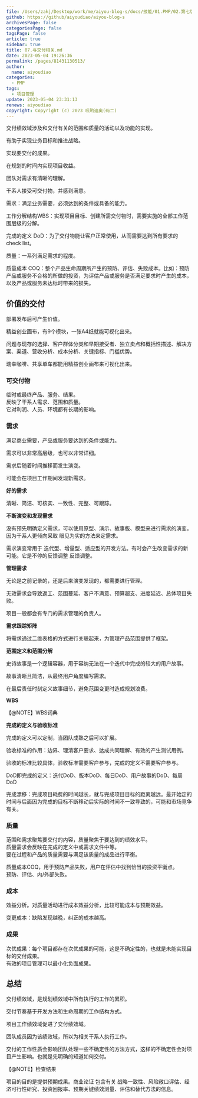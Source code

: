 ```yaml
---
file: /Users/zakj/Desktop/work/me/aiyou-blog-s/docs/技能/01.PMP/02.第七版/07.与交付相关.md
github: https://github/aiyoudiao/aiyou-blog-s
archivesPage: false
categoriesPage: false
tagsPage: false
article: true
sidebar: true
title: 07.与交付相关.md
date: 2023-05-04 19:26:36
permalink: /pages/81431130513/
author: 
  name: aiyoudiao
categories: 
  - PMP
tags: 
  - 项目管理
update: 2023-05-04 23:31:13
renews: aiyoudiao
copyright: Copyright (c) 2023 哎哟迪奥(码二)
---
```


交付绩效域涉及和交付有关的范围和质量的活动以及功能的实现。

有助于实现业务目标和推进战略。

实现要交付的成果。

在规划的时间内实现项目收益。

团队对需求有清晰的理解。

干系人接受可交付物，并感到满意。

<!-- more -->

需求：满足业务需要，必须达到的条件或具备的能力。

工作分解结构WBS：实现项目目标、创建所需交付物时，需要实施的全部工作范围层级的分解。

完成的定义 DoD：为了交付物能让客户正常使用，从而需要达到所有要求的check list。

质量：一系列满足需求的程度。

质量成本 COQ：整个产品生命周期所产生的预防、评估、失败成本。比如：预防产品或服务不合格的所做的投资，为评估产品或服务是否满足要求时产生的成本，以及产品或服务未达标时带来的损失。

## 价值的交付

部署发布后可产生价值。

精益创业画布，有9个模块，一张A4纸就能可视化出来。

问题与现存的选择、客户群体分类和早期接受者、独立卖点和概括性描述、解决方案、渠道、营收分析、成本分析、关键指标、门槛优势。

瑞幸咖啡、共享单车都能用精益创业画布来可视化出来。


### 可交付物

临时或最终产品、服务、结果。  
反映了干系人需求、范围和质量。  
它对利润、人员、环境都有长期的影响。  

### 需求

满足商业需要，产品或服务要达到的条件或能力。

需求可以非常高层级，也可以非常详细。

需求后随着时间推移而发生演变。

可能会在项目工作期间发现新需求。

**好的需求**

清晰、简洁、可核实、一致性、完整、可跟踪。

**不断演变和发现需求**

没有预先明确定义需求，可以使用原型、演示、故事版、模型来进行需求的演变。因为干系人更倾向采取 眼见为实的方法来定需求。

需求演变常用于 迭代型、增量型、适应型的开发方法。有时会产生改变需求的新可能。它是不停的反馈调整 反馈调整。

**管理需求**

无论是之前记录的，还是后来演变发现的，都需要进行管理。

无效需求会导致返工、范围蔓延、客户不满意、预算超支、进度延迟、总体项目失败。

项目一般都会有专门的需求管理的负责人。

**需求跟踪矩阵**

将需求通过二维表格的方式进行关联起来，为管理产品范围提供了框架。

**范围定义和范围分解**

史诗故事是一个逻辑容器，用于容纳无法在一个迭代中完成的较大的用户故事。

故事清晰且简洁，从最终用户角度编写需求。

在最后责任时刻定义故事细节，避免范围变更时造成规划浪费。


**WBS**

【@NOTE】WBS词典

**完成的定义与验收标准**

完成的定义可以定制，当团队成熟之后可以扩展。

验收标准的作用：边界、理清客户要求、达成共同理解、有效的产生测试用例。

验收的标准比较具体，验收标准需要客户参与，完成的定义不需要客户参与。

DoD即完成的定义：迭代DoD、版本DoD、每日DoD、用户故事的DoD、每周DoD

完成漂移：完成项目耗费的时间越长，就与完成项目目标的距离越远。最开始定的时间与后面因为完成的目标不断移动后实际的时间不一致导致的，可能和市场竞争有关。


### 质量

范围和需求聚焦要交付的内容，质量聚焦于要达到的绩效水平。  
质量需求会反映在完成的定义中或需求文件中等。  
要在过程和产品的质量需要与满足该质量的成品进行平衡。  

质量成本COQ，用于预防产品失败，用户在评估中找到恰当的投资平衡点。  
预防、评估、内/外部失败。  

### 成本

效益分析。对质量活动进行成本效益分析，比较可能成本与预期效益。  

变更成本：缺陷发现越晚，纠正的成本越高。  

### 成果

次优成果：每个项目都存在次优成果的可能，这是不确定性的，也就是未能实现目标的交付成果。  
有效的项目管理可以最小化负面成果。  

## 总结

交付绩效域，是规划绩效域中所有执行的工作的累积。  

交付节奏基于开发方法和生命周期的工作结构方式。  

项目工作绩效域促进了交付绩效域。  

团队成员因为该绩效域，所以为相关干系人执行工作。  

交付的工作性质会影响团队处理一些不确定性的方法方式，这样的不确定性会对项目产生影响。也就是先明确的知道如何交付。

【@NOTE】检查结果


项目的目的是提供预期成果。商业论证 包含有关 战略一致性、风险敞口评估、经济可行性研究、投资回报率、预期关键绩效测量、评估和替代方法的信息。
